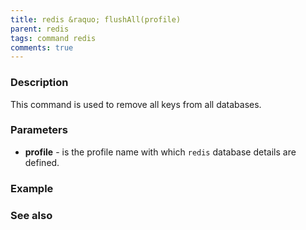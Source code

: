 ```yaml
---
title: redis &raquo; flushAll(profile)
parent: redis
tags: command redis
comments: true
---
```



### Description
This command is used to remove all keys from all databases.

### Parameters
- **profile** - is the profile name with which `redis` database details are defined.

### Example


### See also